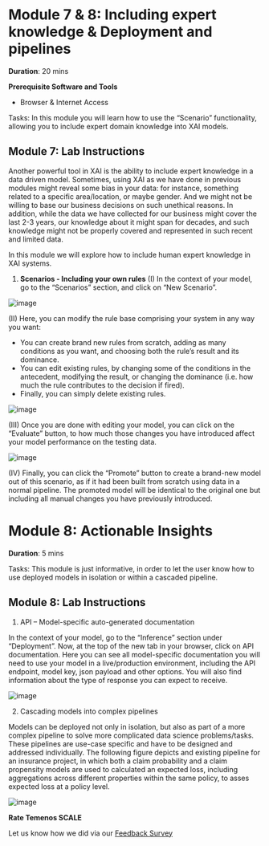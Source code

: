 # Module 7 & 8: Including expert knowledge & Deployment and pipelines

**Duration**: 20 mins

**Prerequisite Software and Tools**

- Browser & Internet Access
	
Tasks: In this module you will learn how to use the “Scenario” functionality, allowing you to include expert domain knowledge into XAI models.

## Module 7: Lab Instructions

Another powerful tool in XAI is the ability to include expert knowledge in a data driven model. Sometimes, using XAI as we have done in previous modules might reveal some bias in your data: for instance, something related to a specific area/location, or maybe gender. And we might not be willing to base our business decisions on such unethical reasons. In addition, while the data we have collected for our business might cover the last 2-3 years, our knowledge about it might span for decades, and such knowledge might not be properly covered and represented in such recent and limited data. 

In this module we will explore how to include human expert knowledge in XAI systems. 
 
1. **Scenarios - Including your own rules**
(I)
In the context of your model, go to the “Scenarios” section, and click on “New Scenario”.

![image](https://github.com/temenos/SCALE2020/blob/main/Training%20and%20Deploying%20Models%20with%20Temenos%20AI%20Platform/images/image072.png)

(II) 
Here, you can modify the rule base comprising your system in any way you want:
- You can create brand new rules from scratch, adding as many conditions as you want, and choosing both the rule’s result and its dominance.
- You can edit existing rules, by changing some of the conditions in the antecedent, modifying the result, or changing the dominance (i.e. how much the rule contributes to the decision if fired). 
- Finally, you can simply delete existing rules. 

![image](https://github.com/temenos/SCALE2020/blob/main/Training%20and%20Deploying%20Models%20with%20Temenos%20AI%20Platform/images/image074.png)

(III)
Once you are done with editing your model, you can click on the “Evaluate” button, to how much those changes you have introduced affect your model performance on the testing data.

![image](https://github.com/temenos/SCALE2020/blob/main/Training%20and%20Deploying%20Models%20with%20Temenos%20AI%20Platform/images/image076.png)

(IV)
Finally, you can click the “Promote” button to create a brand-new model out of this scenario, as if it had been built from scratch using data in a normal pipeline. The promoted model will be identical to the original one but including all manual changes you have previously introduced. 

# Module 8: Actionable Insights

**Duration**: 5 mins
	
Tasks: This module is just informative, in order to let the user know how to use deployed models in isolation or within a cascaded pipeline.

## Module 8: Lab Instructions

1. API – Model-specific auto-generated documentation

In the context of your model, go to the “Inference” section under “Deployment”. Now, at the top of the new tab in your browser, click on API documentation. 
Here you can see all model-specific documentation you will need to use your model in a live/production environment, including the API endpoint, model key, json payload and other options. You will also find information about the type of response you can expect to receive. 

![image](https://github.com/temenos/SCALE2020/blob/main/Training%20and%20Deploying%20Models%20with%20Temenos%20AI%20Platform/images/image078.png)

2. Cascading models into complex pipelines

Models can be deployed not only in isolation, but also as part of a more complex pipeline to solve more complicated data science problems/tasks. These pipelines are use-case specific and have to be designed and addressed individually. The following figure depicts and existing pipeline for an insurance project, in which both a claim probability and a claim propensity models are used to calculated an expected loss, including aggregations across different properties within the same policy, to asses expected loss at a policy level. 

![image](https://github.com/temenos/SCALE2020/blob/main/Training%20and%20Deploying%20Models%20with%20Temenos%20AI%20Platform/images/image080.png)
 
**Rate Temenos SCALE**

Let us know how we did via our [Feedback Survey](xx)